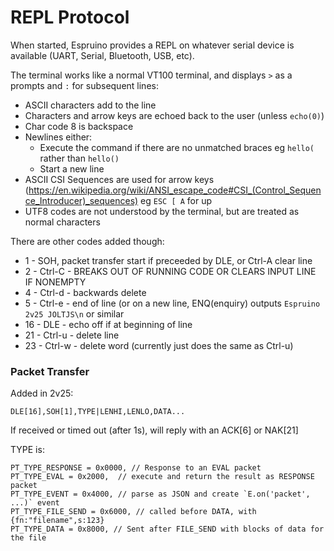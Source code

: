 REPL Protocol
===============

When started, Espruino provides a REPL on whatever serial device is available (UART, Serial, Bluetooth, USB, etc).

The terminal works like a normal VT100 terminal, and displays `>` as a prompts and `:` for subsequent lines:

* ASCII characters add to the line
* Characters and arrow keys are echoed back to the user (unless `echo(0)`)
* Char code 8 is backspace
* Newlines either:
  * Execute the command if there are no unmatched braces eg `hello(` rather than `hello()`
  * Start a new line
* ASCII CSI Sequences are used for arrow keys (https://en.wikipedia.org/wiki/ANSI_escape_code#CSI_(Control_Sequence_Introducer)_sequences) eg `ESC [ A` for up
* UTF8 codes are not understood by the terminal, but are treated as normal characters

There are other codes added though:

* 1 - SOH, packet transfer start if preceeded by DLE, or Ctrl-A clear line
* 2 - Ctrl-C - BREAKS OUT OF RUNNING CODE OR CLEARS INPUT LINE IF NONEMPTY
* 4 - Ctrl-d - backwards delete
* 5 - Ctrl-e - end of line (or on a new line, ENQ(enquiry) outputs `Espruino 2v25 JOLTJS\n` or similar
* 16 - DLE - echo off if at beginning of line
* 21 - Ctrl-u - delete line
* 23 - Ctrl-w - delete word (currently just does the same as Ctrl-u)

### Packet Transfer

Added in 2v25:

```
DLE[16],SOH[1],TYPE|LENHI,LENLO,DATA...
```

If received or timed out (after 1s), will reply with an ACK[6] or NAK[21]

TYPE is:

```
PT_TYPE_RESPONSE = 0x0000, // Response to an EVAL packet
PT_TYPE_EVAL = 0x2000,  // execute and return the result as RESPONSE packet
PT_TYPE_EVENT = 0x4000, // parse as JSON and create `E.on('packet', ...)` event
PT_TYPE_FILE_SEND = 0x6000, // called before DATA, with {fn:"filename",s:123}
PT_TYPE_DATA = 0x8000, // Sent after FILE_SEND with blocks of data for the file
```